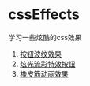 # cssEffects
学习一些炫酷的css效果

1. [按钮波纹效果](https://fansuregrin.github.io/cssEffects/%E7%82%B9%E5%87%BB%E6%8C%89%E9%92%AE%E6%B3%A2%E7%BA%B9%E6%95%88%E6%9E%9C.html)
2. [炫光流彩特效按钮](https://fansuregrin.github.io/cssEffects/炫光流彩特效按钮.html)
3. [橡皮筋动画效果](https://fansuregrin.github.io/cssEffects/橡皮筋动画效果.html)
